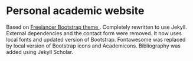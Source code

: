 Personal academic website
=========================

Based on [Freelancer Bootstrap theme ](http://startbootstrap.com/template-overviews/freelancer/). Completely rewritten to use Jekyll. External dependencies and the contact form were removed. It now uses local fonts and updated version of Bootstrap. Fontawesome was replaced by local version of Bootstrap icons and Academicons. Bibliography was added using Jekyll Scholar.